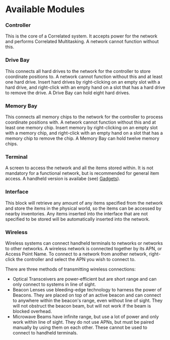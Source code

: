 # Available Modules

### Controller

This is the core of a Correlated system. It accepts power for the network and performs Correlated Multitasking. A network cannot function without this.

### Drive Bay

This connects all hard drives to the network for the controller to store coordinate positions to. A network cannot function without this and at least one hard drive. Insert hard drives by right-clicking on an empty slot with a hard drive, and right-click with an empty hand on a slot that has a hard drive to remove the drive. A Drive Bay can hold eight hard drives.

### Memory Bay

This connects all memory chips to the network for the controller to process coordinate positions with. A network cannot function without this and at least one memory chip. Insert memory by right-clicking on an empty slot with a memory chip, and right-click with an empty hand on a slot that has a memory chip to remove the chip. A Memory Bay can hold twelve memory chips.


### Terminal

A screen to access the network and all the items stored within. It is not mandatory for a functional network, but is recommended for general item access. A handheld version is availabe (see) [Gadgets](/gadgets.md)).

### Interface

This block will retrieve any amount of any items specified from the network and store the items in the physical world, so the items can be accessed by nearby inventories. Any items inserted into the interface that are not specified to be stored will be automatically inserted into the network.

### Wireless

Wireless systems can connect handheld terminals to networks or networks to other networks. A wireless network is connected together by its APN, or Access Point Name. To connect to a network from another network, right-click the controller and select the APN you wish to connect to.

There are three methods of transmitting wireless connections:
- Optical Transceivers are power-efficient but are short range and can only connect to systems in line of sight.
- Beacon Lenses use bleeding-edge technology to harness the power of Beacons. They are placed on top of an active beacon and can connect to anywhere within the beacon's range, even without line of sight. They will not obstruct the beacon beam, but will not work if the beam is blocked overhead.
- Microwave Beams have infinite range, but use a lot of power and only work within line of sight. They do not use APNs, but must be paired manually by using them on each other. These cannot be used to connect to handheld terminals.
